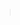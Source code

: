 <!DOCTYPE html>
<html>
<body>
<marquee>
<p>I LOVE YOU SO MUCH MARIAH NOVIEN ROMERO
</p>
</marquee>
</body>
</html>
